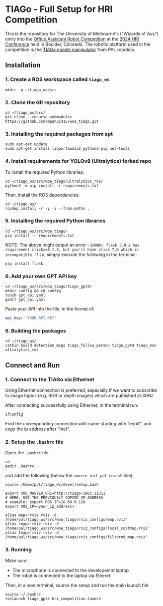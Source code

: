 # TIAGo - Full Setup for HRI Competition

This is the repository for The University of Melbourne's ("Wizards of Aus") entry into the [Office Assistant Robot Competition](https://hri2024c.web.app/hri2014rc2.html) at the [2024 HRI Conference](https://humanrobotinteraction.org/2024/) held in Boulder, Colorado. The robotic platform used in the competition is the [TIAGo mobile manipulator](https://pal-robotics.com/robots/tiago/) from PAL robotics. 

## Installation

### 1. Create a ROS workspace called `tiago_ws`
```shell script
mkdir -p ~/tiago_ws/src
```

### 2. Clone the Git repository
```shell script
cd ~/tiago_ws/src/
git clone --recurse-submodules https://github.com/mpan31415/woa_tiago.git
```

### 3. Installing the required packages from apt
```shell script
sudo apt-get update
sudo apt-get install libportaudio2 python3-pip net-tools
```

### 4. Install requirements for YOLOv8 (Ultralytics) forked repo
To install the required Python libraries:
```shell script
cd ~/tiago_ws/src/woa_tiago/ultralytics_ros/
python3 -m pip install -r requirements.txt
```
Then, install the ROS dependencies:
```shell script
cd ~/tiago_ws/
rosdep install -r -y -i --from-paths .
```

### 5. Installing the required Python libraries
```shell script
cd ~/tiago_ws/src/woa_tiago/
pip install -r requirements.txt
```
NOTE: The above might output an error - `ERROR: flask 3.0.2 has requirement click>=8.1.3, but you'll have click 7.0 which is incompatible.`
If so, simply execute the following in the terminal:
```shell script
pip install flask
```

### 6. Add your own GPT API key
```shell script
cd ~/tiago_ws/src/woa_tiago/tiago_gpt4/
mkdir config && cd config
touch gpt_api.yaml
gedit gpt_api.yaml
```
Paste your API into the file, in the format of:
```yaml
api_key: "YOUR_API_KEY"
```

### 6. Building the packages
```shell script
cd ~/tiago_ws/
catkin build detection_msgs tiago_follow_person tiago_gpt4 tiago_nav ultralytics_ros
```


## Connect and Run

### 1. Connect to the TIAGo via Ethernet
Using Ethernet connection is preferred, especially if we want to subscribe to image topics (e.g. RGB or depth images) which are published at 30Hz.

After connecting successfully using Ethernet, in the terminal run:
```shell script
ifconfig
```
Find the corresponding connection with name starting with “enp0”, and copy the ip address after “inet”. 

### 2. Setup the `.bashrc` file
Open the `.bashrc` file:
```shell script
cd
gedit .bashrc
```
and add the following (below the `source init_pal_env.sh` line):
```shell script
source /home/pal/tiago_ws/devel/setup.bash

export ROS_MASTER_URI=http://tiago-196c:11311
# HERE, USE THE PREVIOUSLY COPIED IP ADDRESS
# example: export ROS_IP=10.68.0.128
export ROS_IP=<your_ip_address>

alias map='rviz rviz -d /home/pal/tiago_ws/src/woa_tiago/rviz_configs/map.rviz'
alias cmap='rviz rviz -d /home/pal/tiago_ws/src/woa_tiago/rviz_configs/local_costmap.rviz'
alias fmap='rviz rviz -d /home/pal/tiago_ws/src/woa_tiago/rviz_configs/filtered_map.rviz'
```

### 3. Running
Make sure:
- The microphone is connected to the developemnt laptop
- The robot is connected to the laptop via Etheret

Then, in a new terminal, source the setup and run the main launch file:
```shell script
source ~/.bashrc
roslaunch tiago_gpt4 hri_competition.launch
```